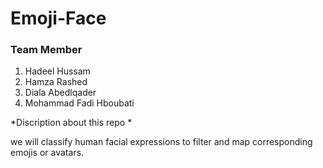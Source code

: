 # Emoji-Face

### Team Member 

1. Hadeel Hussam
2. Hamza Rashed
3. Diala Abedlqader 
4. Mohammad  Fadi Hboubati

*Discription about  this repo *

we will classify human facial expressions to filter and map corresponding emojis or avatars.

